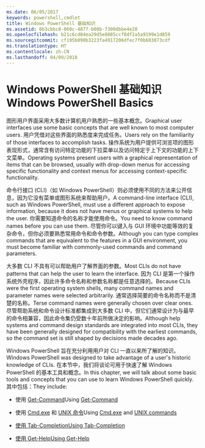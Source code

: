 ```yaml
---
ms.date: 06/05/2017
keywords: powershell,cmdlet
title: Windows PowerShell 基础知识
ms.assetid: 6b3cbbc8-060c-4877-b00b-7300dbbe4e28
ms.openlocfilehash: b21c6cd84ea29d5e8085ccf8df2a5a9199e1d859
ms.sourcegitcommit: cf195b090b3223fa4917206dfec7f0b603873cdf
ms.translationtype: HT
ms.contentlocale: zh-CN
ms.lasthandoff: 04/09/2018
---
```

# <a name="windows-powershell-basics"></a><span data-ttu-id="9defe-103">Windows PowerShell 基础知识</span><span class="sxs-lookup"><span data-stu-id="9defe-103">Windows PowerShell Basics</span></span>
<span data-ttu-id="9defe-104">图形用户界面采用大多数计算机用户熟悉的一些基本概念。</span><span class="sxs-lookup"><span data-stu-id="9defe-104">Graphical user interfaces use some basic concepts that are well known to most computer users.</span></span> <span data-ttu-id="9defe-105">用户凭借对这些界面的熟悉度来完成任务。</span><span class="sxs-lookup"><span data-stu-id="9defe-105">Users rely on the familiarity of those interfaces to accomplish tasks.</span></span> <span data-ttu-id="9defe-106">操作系统为用户提供可浏览项的图形表现形式，通常含有访问特定功能的下拉菜单以及访问特定于上下文的功能的上下文菜单。</span><span class="sxs-lookup"><span data-stu-id="9defe-106">Operating systems present users with a graphical representation of items that can be browsed, usually with drop-down menus for accessing specific functionality and context menus for accessing context-specific functionality.</span></span>

<span data-ttu-id="9defe-107">命令行接口 (CLI)（如 Windows PowerShell）则必须使用不同的方法来公开信息，因为它没有菜单或图形系统来帮助用户。</span><span class="sxs-lookup"><span data-stu-id="9defe-107">A command-line interface (CLI), such as Windows PowerShell, must use a different approach to expose information, because it does not have menus or graphical systems to help the user.</span></span> <span data-ttu-id="9defe-108">你需要知道命令的名称才能使用命令。</span><span class="sxs-lookup"><span data-stu-id="9defe-108">You need to know command names before you can use them.</span></span> <span data-ttu-id="9defe-109">尽管你可以键入与 GUI 环境中功能等效的复杂命令，但你必须要熟悉常用命令和命令参数。</span><span class="sxs-lookup"><span data-stu-id="9defe-109">Although you can type complex commands that are equivalent to the features in a GUI environment, you must become familiar with commonly-used commands and command parameters.</span></span>

<span data-ttu-id="9defe-110">大多数 CLI 不具有可以帮助用户了解界面的参数。</span><span class="sxs-lookup"><span data-stu-id="9defe-110">Most CLIs do not have patterns that can help the user to learn the interface.</span></span> <span data-ttu-id="9defe-111">因为 CLI 是第一个操作系统外壳程序，因此许多命令名称和参数名称都是任意选择的。</span><span class="sxs-lookup"><span data-stu-id="9defe-111">Because CLIs were the first operating system shells, many command names and parameter names were selected arbitrarily.</span></span> <span data-ttu-id="9defe-112">通常选择简要的命令名称而不是清楚的名称。</span><span class="sxs-lookup"><span data-stu-id="9defe-112">Terse command names were generally chosen over clear ones.</span></span> <span data-ttu-id="9defe-113">尽管帮助系统和命令设计标准都集成到大多数 CLI 中，但它们通常设计为与最早的命令相兼容，因此命令集仍受数十年前所做决定的影响。</span><span class="sxs-lookup"><span data-stu-id="9defe-113">Although help systems and command design standards are integrated into most CLIs, they have been generally designed for compatibility with the earliest commands, so the command set is still shaped by decisions made decades ago.</span></span>

<span data-ttu-id="9defe-114">Windows PowerShell 旨在充分利用用户对 CLI 一直以来所了解的知识。</span><span class="sxs-lookup"><span data-stu-id="9defe-114">Windows PowerShell was designed to take advantage of a user's historic knowledge of CLIs.</span></span> <span data-ttu-id="9defe-115">在本节中，我们将谈论可用于快速了解 Windows PowerShell 的基本工具和概念。</span><span class="sxs-lookup"><span data-stu-id="9defe-115">In this chapter, we will talk about some basic tools and concepts that you can use to learn Windows PowerShell quickly.</span></span> <span data-ttu-id="9defe-116">其中包括：</span><span class="sxs-lookup"><span data-stu-id="9defe-116">They include:</span></span>

- <span data-ttu-id="9defe-117">使用 [Get-Command](/powershell/module/Microsoft.PowerShell.Core/get-command)</span><span class="sxs-lookup"><span data-stu-id="9defe-117">Using [Get-Command](/powershell/module/Microsoft.PowerShell.Core/get-command)</span></span>

- <span data-ttu-id="9defe-118">使用 [Cmd.exe](/windows-server/administration/windows-commands/cmd) 和 [UNIX 命令](/windows/wsl/reference)</span><span class="sxs-lookup"><span data-stu-id="9defe-118">Using [Cmd.exe](/windows-server/administration/windows-commands/cmd) and [UNIX commands](/windows/wsl/reference)</span></span>

- [<span data-ttu-id="9defe-119">使用 Tab-Completion</span><span class="sxs-lookup"><span data-stu-id="9defe-119">Using Tab-Completion</span></span>](../../core-powershell/console/using-tab-expansion.md)

- [<span data-ttu-id="9defe-120">使用 Get-Help</span><span class="sxs-lookup"><span data-stu-id="9defe-120">Using Get-Help</span></span>](./getting-detailed-help-information.md)